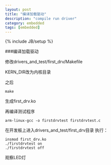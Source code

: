 ```yaml
---
layout: post
title: "编译加载驱动"
description: "compile run driver"
category: embedded
tags: [embedded]
---
```

{% include JB/setup %}

###编译加载驱动

修改drivers_and_test/first_drv/Makefile

KERN_DIR改为内核目录

之后

```
make
```

生成first_drv.ko

再编译测试程序

```
arm-linux-gcc -o firstdrvtest firstdrvtest.c
```

在开发板上进入drivers_and_test/first_drv目录
执行：

```
insmod first_drv.ko
./firstdrvtest on
./firstdrvtest off
```

观察LED灯